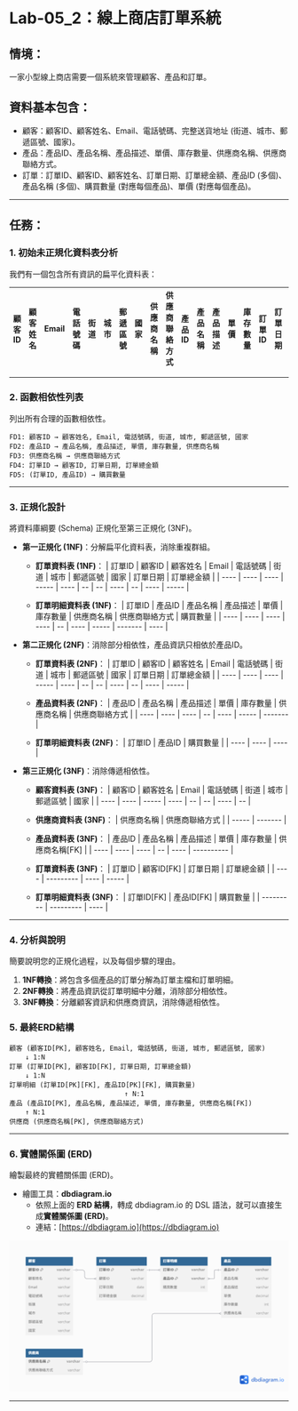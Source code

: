 # Lab-05_2：線上商店訂單系統

## 情境：

一家小型線上商店需要一個系統來管理顧客、產品和訂單。

## 資料基本包含：

* 顧客：顧客ID、顧客姓名、Email、電話號碼、完整送貨地址 (街道、城市、郵遞區號、國家)。
* 產品：產品ID、產品名稱、產品描述、單價、庫存數量、供應商名稱、供應商聯絡方式。
* 訂單：訂單ID、顧客ID、顧客姓名、訂單日期、訂單總金額、產品ID (多個)、產品名稱 (多個)、購買數量 (對應每個產品)、單價 (對應每個產品)。

---

## 任務：

### 1. 初始未正規化資料表分析

我們有一個包含所有資訊的扁平化資料表：

| 顧客ID | 顧客姓名 | Email | 電話號碼 | 街道 | 城市 | 郵遞區號 | 國家 | 供應商名稱 | 供應商聯絡方式 | 產品ID | 產品名稱 | 產品描述 | 單價 | 庫存數量 | 訂單ID | 訂單日期 | 訂單總金額 | 購買數量 |
| ---- | ---- | ----- | ---- | -- | -- | ---- | -- | ----- | ------- | ---- | ---- | ---- | -- | ---- | ---- | ---- | ----- | ---- |

---

### 2. 函數相依性列表

列出所有合理的函數相依性。

```
FD1: 顧客ID → 顧客姓名, Email, 電話號碼, 街道, 城市, 郵遞區號, 國家
FD2: 產品ID → 產品名稱, 產品描述, 單價, 庫存數量, 供應商名稱
FD3: 供應商名稱 → 供應商聯絡方式
FD4: 訂單ID → 顧客ID, 訂單日期, 訂單總金額
FD5: (訂單ID, 產品ID) → 購買數量
```

---

### 3. 正規化設計

將資料庫綱要 (Schema) 正規化至第三正規化 (3NF)。

* **第一正規化 (1NF)**：分解扁平化資料表，消除重複群組。

    * **訂單資料表 (1NF)**：
    | 訂單ID | 顧客ID | 顧客姓名 | Email | 電話號碼 | 街道 | 城市 | 郵遞區號 | 國家 | 訂單日期 | 訂單總金額 |
    | ---- | ---- | ---- | ----- | ---- | -- | -- | ---- | -- | ---- | ----- |

    * **訂單明細資料表 (1NF)**：
    | 訂單ID | 產品ID | 產品名稱 | 產品描述 | 單價 | 庫存數量 | 供應商名稱 | 供應商聯絡方式 | 購買數量 |
    | ---- | ---- | ---- | ---- | -- | ---- | ----- | ------- | ---- |

* **第二正規化 (2NF)**：消除部分相依性，產品資訊只相依於產品ID。

    * **訂單資料表 (2NF)**：
    | 訂單ID | 顧客ID | 顧客姓名 | Email | 電話號碼 | 街道 | 城市 | 郵遞區號 | 國家 | 訂單日期 | 訂單總金額 |
    | ---- | ---- | ---- | ----- | ---- | -- | -- | ---- | -- | ---- | ----- |

    * **產品資料表 (2NF)**：
    | 產品ID | 產品名稱 | 產品描述 | 單價 | 庫存數量 | 供應商名稱 | 供應商聯絡方式 |
    | ---- | ---- | ---- | -- | ---- | ----- | ------- |

    * **訂單明細資料表 (2NF)**：
    | 訂單ID | 產品ID | 購買數量 |
    | ---- | ---- | ---- |

* **第三正規化 (3NF)**：消除傳遞相依性。

    * **顧客資料表 (3NF)**：
    | 顧客ID | 顧客姓名 | Email | 電話號碼 | 街道 | 城市 | 郵遞區號 | 國家 |
    | ---- | ---- | ----- | ---- | -- | -- | ---- | -- |

    * **供應商資料表 (3NF)**：
    | 供應商名稱 | 供應商聯絡方式 |
    | ----- | ------- |

    * **產品資料表 (3NF)**：
    | 產品ID | 產品名稱 | 產品描述 | 單價 | 庫存數量 | 供應商名稱\[FK] |
    | ---- | ---- | ---- | -- | ---- | ---------- |

    * **訂單資料表 (3NF)**：
    | 訂單ID | 顧客ID\[FK] | 訂單日期 | 訂單總金額 |
    | ---- | --------- | ---- | ----- |

    * **訂單明細資料表 (3NF)**：
    | 訂單ID\[FK] | 產品ID\[FK] | 購買數量 |
    | --------- | --------- | ---- |

---

### 4. 分析與說明

簡要說明您的正規化過程，以及每個步驟的理由。

1. **1NF轉換**：將包含多個產品的訂單分解為訂單主檔和訂單明細。
2. **2NF轉換**：將產品資訊從訂單明細中分離，消除部分相依性。
3. **3NF轉換**：分離顧客資訊和供應商資訊，消除傳遞相依性。

### 5. 最終ERD結構

```
顧客 (顧客ID[PK], 顧客姓名, Email, 電話號碼, 街道, 城市, 郵遞區號, 國家)
    ↓ 1:N
訂單 (訂單ID[PK], 顧客ID[FK], 訂單日期, 訂單總金額)
    ↓ 1:N
訂單明細 (訂單ID[PK][FK], 產品ID[PK][FK], 購買數量)
                             ↑ N:1
產品 (產品ID[PK], 產品名稱, 產品描述, 單價, 庫存數量, 供應商名稱[FK])
    ↑ N:1
供應商 (供應商名稱[PK], 供應商聯絡方式)
```

---

### 6. 實體關係圖 (ERD)

繪製最終的實體關係圖 (ERD)。

* 繪圖工具：**dbdiagram.io**
    * 依照上面的 **ERD 結構**，轉成 dbdiagram.io 的 DSL 語法，就可以直接生成**實體關係圖 (ERD)**。
    * 連結：[https://dbdiagram.io](https://dbdiagram.io)

![圖片描述](./Lab-05_2.png)

---